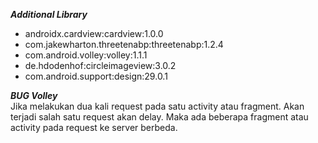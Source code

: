 ***Additional Library***
- androidx.cardview:cardview:1.0.0
- com.jakewharton.threetenabp:threetenabp:1.2.4
- com.android.volley:volley:1.1.1
- de.hdodenhof:circleimageview:3.0.2
- com.android.support:design:29.0.1

***BUG Volley*** <br/>
Jika melakukan dua kali request pada satu activity atau fragment.  Akan terjadi salah satu request akan delay. Maka ada beberapa fragment atau activity pada request ke server berbeda.
